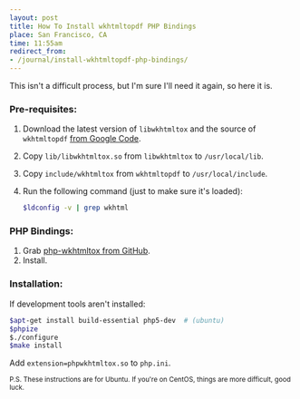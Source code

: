 ```yaml
---
layout: post
title: How To Install wkhtmltopdf PHP Bindings
place: San Francisco, CA
time: 11:55am
redirect_from:
- /journal/install-wkhtmltopdf-php-bindings/
---
```


This isn't a difficult process, but I'm sure I'll need it again, so here it is.

### Pre-requisites:
1. Download the latest version of `libwkhtmltox` and the source of `wkhtmltopdf` [from Google Code](http://code.google.com/p/wkhtmltopdf/downloads/list).
2. Copy `lib/libwkhtmltox.so` from `libwkhtmltox` to `/usr/local/lib`.
3. Copy `include/wkhtmltox` from `wkhtmltopdf` to `/usr/local/include`.
4. Run the following command (just to make sure it's loaded):

    ```sh
    $ldconfig -v | grep wkhtml
    ```

### PHP Bindings:
1. Grab [php-wkhtmltox from GitHub](https://github.com/mreiferson/php-wkhtmltox).
2. Install.

### Installation:

If development tools aren't installed:

```sh
$apt-get install build-essential php5-dev  # (ubuntu)
$phpize
$./configure
$make install
```

Add `extension=phpwkhtmltox.so` to `php.ini`.

<small>P.S. These instructions are for Ubuntu. If you're on CentOS, things are more difficult, good luck.</small>